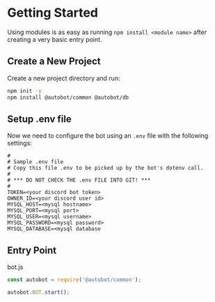 # Getting Started

Using modules is as easy as running `npm install <module name>` after creating a very basic entry point.

## Create a New Project

Create a new project directory and run:

```bash
npm init -y
npm install @autobot/common @autobot/db
```

## Setup .env file

Now we need to configure the bot using an `.env` file with the following settings:

```
#
# Sample .env file
# Copy this file .env to be picked up by the bot's dotenv call.
#
# *** DO NOT CHECK THE .env FILE INTO GIT! ***
#
TOKEN=<your discord bot token>
OWNER_ID=<your discord user id>
MYSQL_HOST=<mysql hostname>
MYSQL_PORT=<mysql port>
MYSQL_USER=<mysql username>
MYSQL_PASSWORD=<mysql password>
MYSQL_DATABASE=<mysql database 
```

## Entry Point

bot.js
```javascript
const autobot = require('@autobot/common');

autobot.BOT.start();
```
